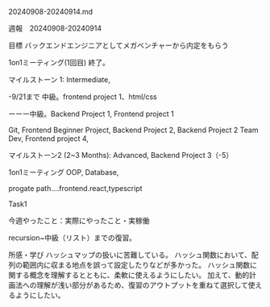 
20240908-20240914.md

週報　20240908-20240914

目標 バックエンドエンジニアとしてメガベンチャーから内定をもらう

1on1ミーティング(1回目) 終了。

マイルストーン 1: Intermediate, 

-9/21まで
中級。frontend project 1、html/css

ーーー中級。Backend Project 1, Frontend project 1

 Git, Frontend Beginner Project, Backend Project 2,
 Backend Project 2 Team Dev, Frontend project 4,

マイルストーン2 (2~3 Months): Advanced, Backend Project 3（-5）

1on1ミーティング
OOP, Database,



progate path....frontend.react,typescript



Task1

今週やったこと：実際にやったこと・実稼働

recursion~中級（リスト）までの復習。

所感・学び
ハッシュマップの扱いに苦難している。
ハッシュ関数において、配列の範囲内に収まる地点を誤って設定したりなどが多かった。
ハッシュ関数に関する概念を理解するとともに、柔軟に使えるようにしたい。
加えて、動的計画法への理解が浅い部分があるため、復習のアウトプットを重ねて選択して使えるようにしたい。
